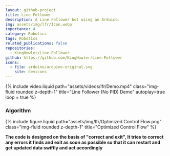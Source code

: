 ```yaml
---
layout: github-project
title: Line Follower
description: A Line Follower bot using an Arduino.
img: assets/img/lfr/Icon.webp
importance: 4
category: Robotics
tags: Robotics
related_publications: false
repositories:
  - KingHowler/Line-Follower
github: https://github.com/KingHowler/Line-Follower
icons:
  - file: arduino/arduino-original.svg
    site: devicons
---
```


{% include video.liquid path="assets/videos/lfr/Demo.mp4" class="img-fluid rounded z-depth-1" title="Line Follower (No PID) Demo" autoplay=true loop = true %}

### Algorithm

{% include figure.liquid path="assets/img/lfr/Optimized Control Flow.png" class="img-fluid rounded z-depth-1" title="Optimized Control Flow" %}

**The code is designed on the basis of "correct and exit", It tries to correct any errors it finds and exit as soon as possible so that it can restart and get updated data swiftly and act accordingly**
